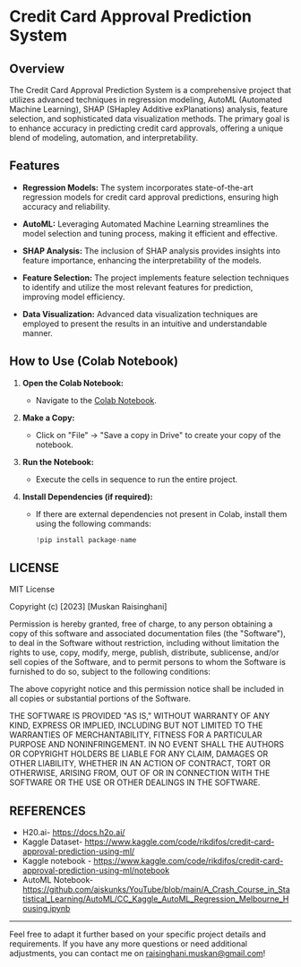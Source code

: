 # Credit Card Approval Prediction System

## Overview

The Credit Card Approval Prediction System is a comprehensive project that utilizes advanced techniques in regression modeling, AutoML (Automated Machine Learning), SHAP (SHapley Additive exPlanations) analysis, feature selection, and sophisticated data visualization methods. The primary goal is to enhance accuracy in predicting credit card approvals, offering a unique blend of modeling, automation, and interpretability.

## Features

- **Regression Models:** The system incorporates state-of-the-art regression models for credit card approval predictions, ensuring high accuracy and reliability.

- **AutoML:** Leveraging Automated Machine Learning streamlines the model selection and tuning process, making it efficient and effective.

- **SHAP Analysis:** The inclusion of SHAP analysis provides insights into feature importance, enhancing the interpretability of the models.

- **Feature Selection:** The project implements feature selection techniques to identify and utilize the most relevant features for prediction, improving model efficiency.

- **Data Visualization:** Advanced data visualization techniques are employed to present the results in an intuitive and understandable manner.

## How to Use (Colab Notebook)

1. **Open the Colab Notebook:**
   - Navigate to the [Colab Notebook](https://github.com/MuskanRaisinghani23/CreditCardApprovalPrediction/blob/main/CreditCardApprovalPrediction.ipynb).

2. **Make a Copy:**
   - Click on "File" -> "Save a copy in Drive" to create your copy of the notebook.

3. **Run the Notebook:**
   - Execute the cells in sequence to run the entire project.

4. **Install Dependencies (if required):**
   - If there are external dependencies not present in Colab, install them using the following commands:
     ```python
     !pip install package-name
     ```

## LICENSE
MIT License

Copyright (c) [2023] [Muskan Raisinghani]

Permission is hereby granted, free of charge, to any person obtaining a copy of this software and associated documentation files (the "Software"), to deal in the Software without restriction, including without limitation the rights to use, copy, modify, merge, publish, distribute, sublicense, and/or sell copies of the Software, and to permit persons to whom the Software is furnished to do so, subject to the following conditions:

The above copyright notice and this permission notice shall be included in all copies or substantial portions of the Software.

THE SOFTWARE IS PROVIDED "AS IS," WITHOUT WARRANTY OF ANY KIND, EXPRESS OR IMPLIED, INCLUDING BUT NOT LIMITED TO THE WARRANTIES OF MERCHANTABILITY, FITNESS FOR A PARTICULAR PURPOSE AND NONINFRINGEMENT. IN NO EVENT SHALL THE AUTHORS OR COPYRIGHT HOLDERS BE LIABLE FOR ANY CLAIM, DAMAGES OR OTHER LIABILITY, WHETHER IN AN ACTION OF CONTRACT, TORT OR OTHERWISE, ARISING FROM, OUT OF OR IN CONNECTION WITH THE SOFTWARE OR THE USE OR OTHER DEALINGS IN THE SOFTWARE.

## REFERENCES
* H20.ai- https://docs.h2o.ai/
* Kaggle Dataset- https://www.kaggle.com/code/rikdifos/credit-card-approval-prediction-using-ml/
* Kaggle notebook - https://www.kaggle.com/code/rikdifos/credit-card-approval-prediction-using-ml/notebook
* AutoML Notebook- https://github.com/aiskunks/YouTube/blob/main/A_Crash_Course_in_Statistical_Learning/AutoML/CC_Kaggle_AutoML_Regression_Melbourne_Housing.ipynb

---

Feel free to adapt it further based on your specific project details and requirements. If you have any more questions or need additional adjustments, you can contact me on raisinghani.muskan@gmail.com!
